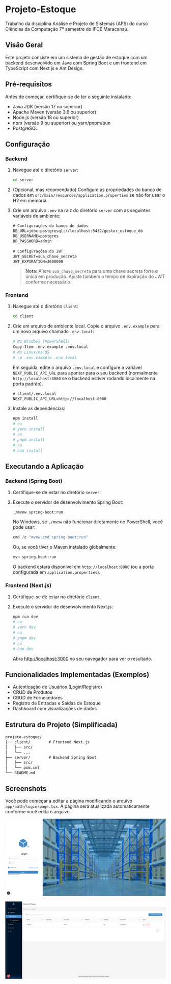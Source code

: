 # Projeto-Estoque

Trabalho da disciplina Análise e Projeto de Sistemas (APS) do curso Ciências da Computação 7º semestre do IFCE Maracanaú.

## Visão Geral

Este projeto consiste em um sistema de gestão de estoque com um backend desenvolvido em Java com Spring Boot e um frontend em TypeScript com Next.js e Ant Design.

## Pré-requisitos

Antes de começar, certifique-se de ter o seguinte instalado:

* Java JDK (versão 17 ou superior)
* Apache Maven (versão 3.6 ou superior)
* Node.js (versão 18 ou superior)
* npm (versão 9 ou superior) ou yarn/pnpm/bun
* PostgreSQL

## Configuração

### Backend

1. Navegue até o diretório `server`:

   ```bash
   cd server
   ```

2. (Opcional, mas recomendado) Configure as propriedades do banco de dados em `src/main/resources/application.properties` se não for usar o H2 em memória.

3. Crie um arquivo `.env` na raiz do diretório `server` com as seguintes variáveis de ambiente:

   ```env
   # Configurações do banco de dados
   DB_URL=jdbc:postgresql://localhost:5432/gestor_estoque_db
   DB_USERNAME=postgres
   DB_PASSWORD=admin

   # Configurações do JWT
   JWT_SECRET=sua_chave_secreta
   JWT_EXPIRATION=3600000
   ```

   > **Nota**: Altere `sua_chave_secreta` para uma chave secreta forte e única em produção. Ajuste também o tempo de expiração do JWT conforme necessário.

### Frontend

1. Navegue até o diretório `client`:

   ```bash
   cd client
   ```

2. Crie um arquivo de ambiente local. Copie o arquivo `.env.example` para um novo arquivo chamado `.env.local`:

   ```bash
   # No Windows (PowerShell)
   Copy-Item .env.example .env.local
   # No Linux/macOS
   # cp .env.example .env.local
   ```

   Em seguida, edite o arquivo `.env.local` e configure a variável `NEXT_PUBLIC_API_URL` para apontar para o seu backend (normalmente `http://localhost:8080` se o backend estiver rodando localmente na porta padrão).

   ```plaintext
   # client/.env.local
   NEXT_PUBLIC_API_URL=http://localhost:8080
   ```

3. Instale as dependências:

   ```bash
   npm install
   # ou
   # yarn install
   # ou
   # pnpm install
   # ou
   # bun install
   ```

## Executando a Aplicação

### Backend (Spring Boot)

1. Certifique-se de estar no diretório `server`.

2. Execute o servidor de desenvolvimento Spring Boot:

   ```bash
   ./mvnw spring-boot:run
   ```

   No Windows, se `./mvnw` não funcionar diretamente no PowerShell, você pode usar:

   ```powershell
   cmd /c "mvnw.cmd spring-boot:run"
   ```

   Ou, se você tiver o Maven instalado globalmente:

   ```bash
   mvn spring-boot:run
   ```

   O backend estará disponível em `http://localhost:8080` (ou a porta configurada em `application.properties`).

### Frontend (Next.js)

1. Certifique-se de estar no diretório `client`.

2. Execute o servidor de desenvolvimento Next.js:

   ```bash
   npm run dev
   # ou
   # yarn dev
   # ou
   # pnpm dev
   # ou
   # bun dev
   ```

   Abra [http://localhost:3000](http://localhost:3000) no seu navegador para ver o resultado.

## Funcionalidades Implementadas (Exemplos)

* Autenticação de Usuários (Login/Registro)
* CRUD de Produtos
* CRUD de Fornecedores
* Registro de Entradas e Saídas de Estoque
* Dashboard com visualizações de dados

## Estrutura do Projeto (Simplificada)

```text
projeto-estoque/
├── client/        # Frontend Next.js
│   ├── src/
│   └── ...
├── server/        # Backend Spring Boot
│   ├── src/
│   └── pom.xml
└── README.md
```

## Screenshots

Você pode começar a editar a página modificando o arquivo `app/auth/login/page.tsx`. A página será atualizada automaticamente conforme você edita o arquivo.

![login page printscreen](client/public/login-page-printscreen.png)

![produtos page printscreen](client/public/print-produtos.png)
